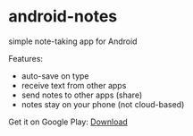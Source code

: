 android-notes
=============

simple note-taking app for Android

Features:
  * auto-save on type
  * receive text from other apps
  * send notes to other apps (share)
  * notes stay on your phone (not cloud-based)

Get it on Google Play: [Download](https://play.google.com/store/apps/details?id=org.thomasheller.android.notes)

